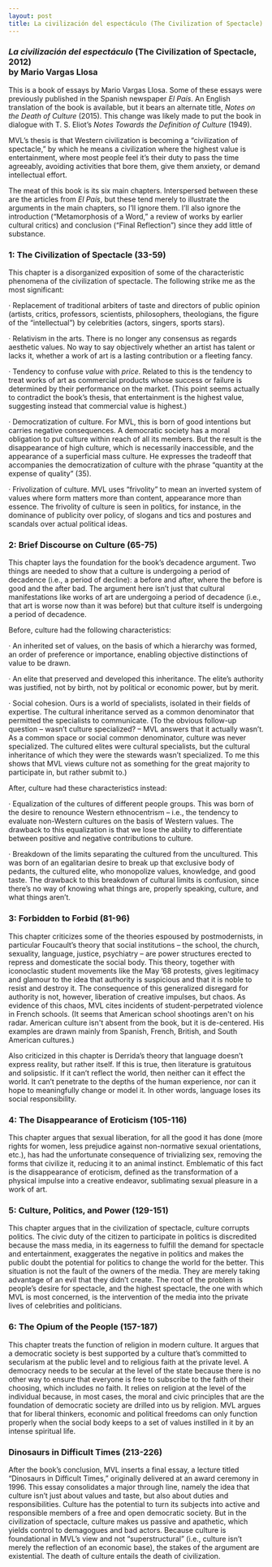 ```yaml
---
layout: post
title: La civilización del espectáculo (The Civilization of Spectacle)
---
```


### <i>La civilización del espectáculo</i> (The Civilization of Spectacle, 2012) <br> by Mario Vargas Llosa 

This is a book of essays by Mario Vargas Llosa. Some of these essays were previously published in the Spanish newspaper _El País_. An English translation of the book is available, but it bears an alternate title, _Notes on the Death of Culture_ (2015). This change was likely made to put the book in dialogue with T. S. Eliot’s _Notes Towards the Definition of Culture_ (1949).

MVL’s thesis is that Western civilization is becoming a “civilization of spectacle,” by which he means a civilization where the highest value is entertainment, where most people feel it’s their duty to pass the time agreeably, avoiding activities that bore them, give them anxiety, or demand intellectual effort.

The meat of this book is its six main chapters. Interspersed between these are the articles from _El País_, but these tend merely to illustrate the arguments in the main chapters, so I’ll ignore them. I’ll also ignore the introduction (“Metamorphosis of a Word,” a review of works by earlier cultural critics) and conclusion (“Final Reflection”) since they add little of substance.

### 1: The Civilization of Spectacle (33-59)

This chapter is a disorganized exposition of some of the characteristic phenomena of the civilization of spectacle. The following strike me as the most significant:

· Replacement of traditional arbiters of taste and directors of public opinion (artists, critics, professors, scientists, philosophers, theologians, the figure of the “intellectual”) by celebrities (actors, singers, sports stars).

· Relativism in the arts. There is no longer any consensus as regards aesthetic values. No way to say objectively whether an artist has talent or lacks it, whether a work of art is a lasting contribution or a fleeting fancy.

· Tendency to confuse _value_ with _price_. Related to this is the tendency to treat works of art as commercial products whose success or failure is determined by their performance on the market. (This point seems actually to contradict the book’s thesis, that entertainment is the highest value, suggesting instead that commercial value is highest.)

· Democratization of culture. For MVL, this is born of good intentions but carries negative consequences. A democratic society has a moral obligation to put culture within reach of all its members. But the result is the disappearance of high culture, which is necessarily inaccessible, and the appearance of a superficial mass culture. He expresses the tradeoff that accompanies the democratization of culture with the phrase “quantity at the expense of quality” (35).

· Frivolization of culture. MVL uses “frivolity” to mean an inverted system of values where form matters more than content, appearance more than essence. The frivolity of culture is seen in politics, for instance, in the dominance of publicity over policy, of slogans and tics and postures and scandals over actual political ideas.

### 2: Brief Discourse on Culture (65-75)

This chapter lays the foundation for the book’s decadence argument. Two things are needed to show that a culture is undergoing a period of decadence (i.e., a period of decline): a before and after, where the before is good and the after bad. The argument here isn’t just that cultural manifestations like works of art are undergoing a period of decadence (i.e., that art is worse now than it was before) but that culture itself is undergoing a period of decadence.

Before, culture had the following characteristics:

· An inherited set of values, on the basis of which a hierarchy was formed, an order of preference or importance, enabling objective distinctions of value to be drawn.

· An elite that preserved and developed this inheritance. The elite’s authority was justified, not by birth, not by political or economic power, but by merit.

· Social cohesion. Ours is a world of specialists, isolated in their fields of expertise. The cultural inheritance served as a common denominator that permitted the specialists to communicate. (To the obvious follow-up question – wasn’t culture specialized? – MVL answers that it actually wasn’t. As a common space or social common denominator, culture was never specialized. The cultured elites were cultural specialists, but the cultural inheritance of which they were the stewards wasn’t specialized. To me this shows that MVL views culture not as something for the great majority to participate in, but rather submit to.)

After, culture had these characteristics instead:

· Equalization of the cultures of different people groups. This was born of the desire to renounce Western ethnocentrism – i.e., the tendency to evaluate non-Western cultures on the basis of Western values. The drawback to this equalization is that we lose the ability to differentiate between positive and negative contributions to culture.

· Breakdown of the limits separating the cultured from the uncultured. This was born of an egalitarian desire to break up that exclusive body of pedants, the cultured elite, who monopolize values, knowledge, and good taste. The drawback to this breakdown of cultural limits is confusion, since there’s no way of knowing what things are, properly speaking, culture, and what things aren’t.

### 3: Forbidden to Forbid (81-96)

This chapter criticizes some of the theories espoused by postmodernists, in particular Foucault’s theory that social institutions – the school, the church, sexuality, language, justice, psychiatry – are power structures erected to repress and domesticate the social body. This theory, together with iconoclastic student movements like the May ’68 protests, gives legitimacy and glamour to the idea that authority is suspicious and that it is noble to resist and destroy it. The consequence of this generalized disregard for authority is not, however, liberation of creative impulses, but chaos. As evidence of this chaos, MVL cites incidents of student-perpetrated violence in French schools. (It seems that American school shootings aren't on his radar. American culture isn't absent from the book, but it is de-centered. His examples are drawn mainly from Spanish, French, British, and South American cultures.)

Also criticized in this chapter is Derrida’s theory that language doesn’t express reality, but rather itself. If this is true, then literature is gratuitous and solipsistic. If it can’t reflect the world, then neither can it effect the world. It can’t penetrate to the depths of the human experience, nor can it hope to meaningfully change or model it. In other words, language loses its social responsibility.

### 4: The Disappearance of Eroticism (105-116)

This chapter argues that sexual liberation, for all the good it has done (more rights for women, less prejudice against non-normative sexual orientations, etc.), has had the unfortunate consequence of trivializing sex, removing the forms that civilize it, reducing it to an animal instinct. Emblematic of this fact is the disappearance of eroticism, defined as the transformation of a physical impulse into a creative endeavor, sublimating sexual pleasure in a work of art.

### 5: Culture, Politics, and Power (129-151)

This chapter argues that in the civilization of spectacle, culture corrupts politics. The civic duty of the citizen to participate in politics is discredited because the mass media, in its eagerness to fulfill the demand for spectacle and entertainment, exaggerates the negative in politics and makes the public doubt the potential for politics to change the world for the better. This situation is not the fault of the owners of the media. They are merely taking advantage of an evil that they didn’t create. The root of the problem is people’s desire for spectacle, and the highest spectacle, the one with which MVL is most concerned, is the intervention of the media into the private lives of celebrities and politicians.

### 6: The Opium of the People (157-187)

This chapter treats the function of religion in modern culture. It argues that a democratic society is best supported by a culture that’s committed to secularism at the public level and to religious faith at the private level. A democracy needs to be secular at the level of the state because there is no other way to ensure that everyone is free to subscribe to the faith of their choosing, which includes no faith. It relies on religion at the level of the individual because, in most cases, the moral and civic principles that are the foundation of democratic society are drilled into us by religion. MVL argues that for liberal thinkers, economic and political freedoms can only function properly when the social body keeps to a set of values instilled in it by an intense spiritual life.

### Dinosaurs in Difficult Times (213-226)

After the book’s conclusion, MVL inserts a final essay, a lecture titled “Dinosaurs in Difficult Times,” originally delivered at an award ceremony in 1996. This essay consolidates a major through line, namely the idea that culture isn’t just about values and taste, but also about duties and responsibilities. Culture has the potential to turn its subjects into active and responsible members of a free and open democratic society. But in the civilization of spectacle, culture makes us passive and apathetic, which yields control to demagogues and bad actors. Because culture is foundational in MVL’s view and not “superstructural” (i.e., culture isn’t merely the reflection of an economic base), the stakes of the argument are existential. The death of culture entails the death of civilization.